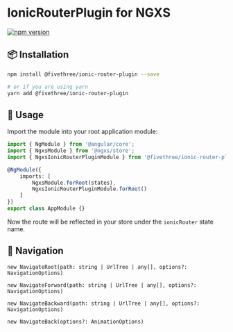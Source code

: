 # IonicRouterPlugin for NGXS

[![npm version](https://badge.fury.io/js/%40fivethree%2Fionic-router-plugin.svg)](https://www.npmjs.com/@fivethree/ionic-router-plugin)

## 📦 Installation

```bash
npm install @fivethree/ionic-router-plugin --save

# or if you are using yarn
yarn add @fivethree/ionic-router-plugin
```

## 🔨 Usage
Import the module into your root application module:

```typescript
import { NgModule } from '@angular/core';
import { NgxsModule } from '@ngxs/store';
import { NgxsIonicRouterPluginModule } from '@fivethree/ionic-router-plugin';

@NgModule({
    imports: [
        NgxsModule.forRoot(states),
        NgxsIonicRouterPluginModule.forRoot()
    ]
})
export class AppModule {}
```

Now the route will be reflected in your store under the `ionicRouter` state name.

## 🧭 Navigation

`new NavigateRoot(path: string | UrlTree | any[], options?: NavigationOptions)`

`new NavigateForward(path: string | UrlTree | any[], options?: NavigationOptions)`

`new NavigateBackward(path: string | UrlTree | any[], options?: NavigationOptions)`

`new NavigateBack(options?: AnimationOptions)`


